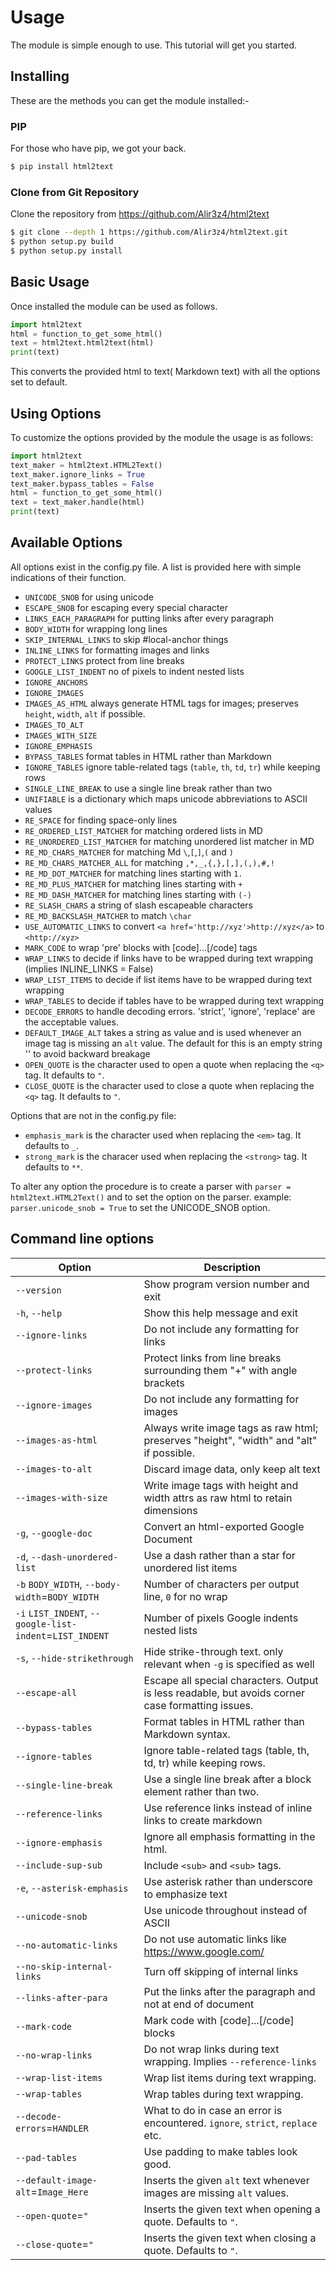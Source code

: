 Usage
=====

The module is simple enough to use. This tutorial will get you started.

Installing
----------

These are the methods you can get the module installed:-

### PIP

For those who have pip, we got your back.

```sh
$ pip install html2text
```

### Clone from Git Repository

Clone the repository from https://github.com/Alir3z4/html2text

```sh
$ git clone --depth 1 https://github.com/Alir3z4/html2text.git
$ python setup.py build
$ python setup.py install
```



Basic Usage
-----------

Once installed the module can be used as follows.

```py
import html2text
html = function_to_get_some_html()
text = html2text.html2text(html)
print(text)
```

This converts the provided html to text( Markdown text) with all the
options set to default.

Using Options
--------------

To customize the options provided by the module the usage is as follows:

```py
import html2text
text_maker = html2text.HTML2Text()
text_maker.ignore_links = True
text_maker.bypass_tables = False
html = function_to_get_some_html()
text = text_maker.handle(html)
print(text)
```

Available Options
-----------------

All options exist in the config.py file. A list is provided here with
simple indications of their function.


- `UNICODE_SNOB` for using unicode
- `ESCAPE_SNOB` for escaping every special character
- `LINKS_EACH_PARAGRAPH` for putting links after every paragraph
- `BODY_WIDTH` for wrapping long lines
- `SKIP_INTERNAL_LINKS` to skip #local-anchor things
- `INLINE_LINKS` for formatting images and links
- `PROTECT_LINKS` protect from line breaks
- `GOOGLE_LIST_INDENT` no of pixels to indent nested lists
- `IGNORE_ANCHORS`
- `IGNORE_IMAGES`
- `IMAGES_AS_HTML` always generate HTML tags for images; preserves `height`, `width`, `alt` if possible.
- `IMAGES_TO_ALT`
- `IMAGES_WITH_SIZE`
- `IGNORE_EMPHASIS`
- `BYPASS_TABLES` format tables in HTML rather than Markdown
- `IGNORE_TABLES` ignore table-related tags (`table`, `th`, `td`, `tr`) while keeping rows
- `SINGLE_LINE_BREAK` to use a single line break rather than two
- `UNIFIABLE` is a dictionary which maps unicode abbreviations to ASCII values
- `RE_SPACE` for finding space-only lines
- `RE_ORDERED_LIST_MATCHER` for matching ordered lists in MD
- `RE_UNORDERED_LIST_MATCHER` for matching unordered list matcher in MD
- `RE_MD_CHARS_MATCHER` for matching Md `\`,`[`,`]`,`(` and `)`
- `RE_MD_CHARS_MATCHER_ALL` for matching `,*,_,{,},[,],(,),#,!`
- `RE_MD_DOT_MATCHER` for matching lines starting with `1.`
- `RE_MD_PLUS_MATCHER` for matching lines starting with `+`
- `RE_MD_DASH_MATCHER` for matching lines starting with `(-)`
- `RE_SLASH_CHARS` a string of slash escapeable characters
- `RE_MD_BACKSLASH_MATCHER` to match `\char`
- `USE_AUTOMATIC_LINKS` to convert `<a href='http://xyz'>http://xyz</a>` to `<http://xyz>`
- `MARK_CODE` to wrap 'pre' blocks with [code]...[/code] tags
- `WRAP_LINKS` to decide if links have to be wrapped during text wrapping (implies INLINE_LINKS = False)
- `WRAP_LIST_ITEMS` to decide if list items have to be wrapped during text wrapping
- `WRAP_TABLES` to decide if tables have to be wrapped during text wrapping
- `DECODE_ERRORS` to handle decoding errors. 'strict', 'ignore', 'replace' are the acceptable values.
- `DEFAULT_IMAGE_ALT` takes a string as value and is used whenever an image tag is missing an `alt` value. The default for this is an empty string '' to avoid backward breakage
- `OPEN_QUOTE` is the character used to open a quote when replacing the `<q>` tag. It defaults to `"`.
- `CLOSE_QUOTE` is the character used to close a quote when replacing the `<q>` tag. It defaults to `"`.

Options that are not in the config.py file:

- `emphasis_mark` is the character used when replacing the `<em>` tag. It defaults to `_`.
- `strong_mark` is the characer used when replacing the `<strong>` tag. It defaults to `**`.

To alter any option the procedure is to create a parser with
`parser = html2text.HTML2Text()` and to set the option on the parser.
example: `parser.unicode_snob = True` to set the UNICODE_SNOB option.


Command line options
--------------------


| Option                                                 | Description
|--------------------------------------------------------|---------------------------------------------------
| `--version`                                            | Show program version number and exit
| `-h`, `--help`                                         | Show this help message and exit
| `--ignore-links`                                       | Do not include any formatting for links
|`--protect-links`                                       | Protect links from line breaks surrounding them "+" with angle brackets
|`--ignore-images`                                       | Do not include any formatting for images
|`--images-as-html`                                      | Always write image tags as raw html; preserves "height", "width" and "alt" if possible.
|`--images-to-alt`                                       | Discard image data, only keep alt text
|`--images-with-size`                                    | Write image tags with height and width attrs as raw html to retain dimensions
|`-g`, `--google-doc`                                    | Convert an html-exported Google Document
|`-d`, `--dash-unordered-list`                           | Use a dash rather than a star for unordered list items
|`-b` `BODY_WIDTH`, `--body-width`=`BODY_WIDTH`          | Number of characters per output line, `0` for no wrap
|`-i` `LIST_INDENT`, `--google-list-indent`=`LIST_INDENT`| Number of pixels Google indents nested lists
|`-s`, `--hide-strikethrough`                            | Hide strike-through text. only relevant when `-g` is specified as well
|`--escape-all`                                          | Escape all special characters.  Output is less readable, but avoids corner case formatting issues.
| `--bypass-tables`                                      | Format tables in HTML rather than Markdown syntax.
| `--ignore-tables`                                      | Ignore table-related tags (table, th, td, tr) while keeping rows.
| `--single-line-break`                                  | Use a single line break after a block element rather than two.
| `--reference-links`                                    | Use reference links instead of inline links to create markdown
| `--ignore-emphasis`                                    | Ignore all emphasis formatting in the html.
| `--include-sup-sub`                                    | Include `<sub>` and `<sub>` tags.
| `-e`, `--asterisk-emphasis`                            | Use asterisk rather than underscore to emphasize text
| `--unicode-snob`                                       | Use unicode throughout instead of ASCII
| `--no-automatic-links`                                 | Do not use automatic links like <https://www.google.com/>
| `--no-skip-internal-links`                             | Turn off skipping of internal links
| `--links-after-para`                                   | Put the links after the paragraph and not at end of document
| `--mark-code`                                          | Mark code with [code]...[/code] blocks
| `--no-wrap-links`                                      | Do not wrap links during text wrapping. Implies `--reference-links`
| `--wrap-list-items`                                    | Wrap list items during text wrapping.
| `--wrap-tables`                                        | Wrap tables during text wrapping.
| `--decode-errors`=`HANDLER`                            | What to do in case an error is encountered. `ignore`, `strict`, `replace` etc.
| `--pad-tables`                                         | Use padding to make tables look good.
| `--default-image-alt`=`Image_Here`                     | Inserts the given `alt` text whenever images are missing `alt` values.
| `--open-quote`=`"`                                     | Inserts the given text when opening a quote. Defaults to `"`.
| `--close-quote`=`"`                                    | Inserts the given text when closing a quote. Defaults to `"`.
